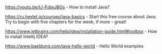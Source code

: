 https://youtu.be/IJ-PJbvJBGs - How to install Java?

https://ru.hexlet.io/courses/java-basics - Start this free course about Java. Try to begin with five chapters for the week, if more - great!

https://www.jetbrains.com/help/idea/installation-guide.html#toolbox - How to install Intellij IDEA?

https://www.baeldung.com/java-hello-world - Hello World examples